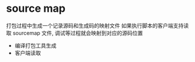 # source map

打包过程中生成一个记录源码和生成码的映射文件
如果执行脚本的客户端支持读取 sourcemap 文件, 调试等过程就会映射到对应的源码位置

- 编译打包工具生成
- 客户端读取
